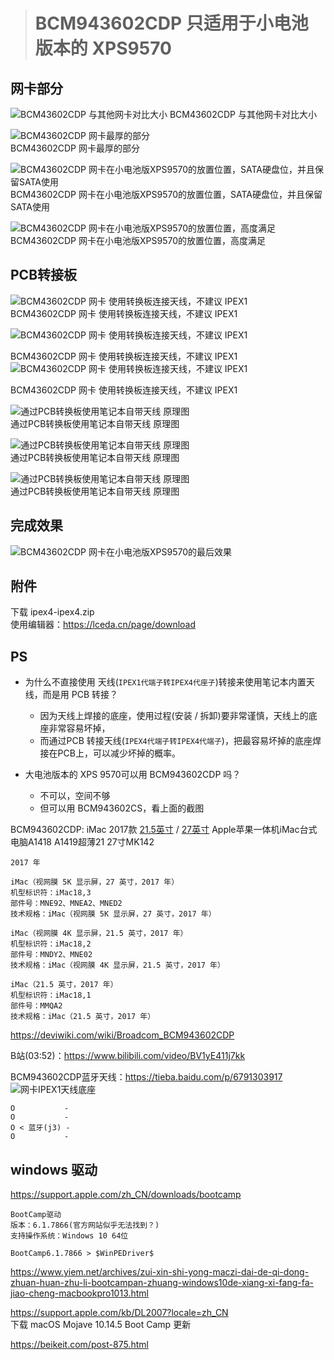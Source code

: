 > # BCM943602CDP 只适用于小电池版本的 XPS9570

## 网卡部分
![BCM43602CDP 与其他网卡对比大小](2CDP_0.png) 
BCM43602CDP 与其他网卡对比大小  


![BCM43602CDP 网卡最厚的部分](2CDP_1.png)  
BCM43602CDP 网卡最厚的部分  

![BCM43602CDP 网卡在小电池版XPS9570的放置位置，SATA硬盘位，并且保留SATA使用](2CDP_3.png) 
BCM43602CDP 网卡在小电池版XPS9570的放置位置，SATA硬盘位，并且保留SATA使用

![BCM43602CDP 网卡在小电池版XPS9570的放置位置，高度满足](2CDP_4.png)  
BCM43602CDP 网卡在小电池版XPS9570的放置位置，高度满足



## PCB转接板
![BCM43602CDP 网卡 使用转换板连接天线，不建议 IPEX1 ](2CDP_5.png)  
BCM43602CDP 网卡 使用转换板连接天线，不建议 IPEX1  

![BCM43602CDP 网卡 使用转换板连接天线，不建议 IPEX1 ](2CDP_6.png)  

BCM43602CDP 网卡 使用转换板连接天线，不建议 IPEX1  
![BCM43602CDP 网卡 使用转换板连接天线，不建议 IPEX1 ](2CDP_7.png)  

BCM43602CDP 网卡 使用转换板连接天线，不建议 IPEX1  

![通过PCB转换板使用笔记本自带天线 原理图 ](IPEX4_IPEX4.png)   
通过PCB转换板使用笔记本自带天线 原理图  

![通过PCB转换板使用笔记本自带天线 原理图 ](2CDP_8.png)   
通过PCB转换板使用笔记本自带天线 原理图  

![通过PCB转换板使用笔记本自带天线 原理图 ](2CDP_9.png)   
通过PCB转换板使用笔记本自带天线 原理图  

## 完成效果
![BCM43602CDP 网卡在小电池版XPS9570的最后效果](2CDP_10.png)  


## 附件
下载 ipex4-ipex4.zip  
使用编辑器：https://lceda.cn/page/download 

## PS
 - 为什么不直接使用 天线(`IPEX1代端子转IPEX4代座子`)转接来使用笔记本内置天线，而是用 PCB 转接？
   - 因为天线上焊接的底座，使用过程(安装 / 拆卸)要非常谨慎，天线上的底座非常容易坏掉，
   - 而通过PCB 转接天线(`IPEX4代端子转IPEX4代端子`)，把最容易坏掉的底座焊接在PCB上，可以减少坏掉的概率。

 - 大电池版本的 XPS 9570可以用 BCM943602CDP 吗？
   - 不可以，空间不够
   - 但可以用 BCM943602CS，看上面的截图


BCM943602CDP: iMac 2017款 [21.5英寸](https://support.apple.com/kb/SP758?locale=zh_CN) / [27英寸](https://support.apple.com/kb/SP760?locale=zh_CN)
Apple苹果一体机iMac台式电脑A1418 A1419超薄21 27寸MK142

```
2017 年

iMac（视网膜 5K 显示屏，27 英寸，2017 年）
机型标识符：iMac18,3
部件号：MNE92、MNEA2、MNED2
技术规格：iMac（视网膜 5K 显示屏，27 英寸，2017 年）

iMac（视网膜 4K 显示屏，21.5 英寸，2017 年）
机型标识符：iMac18,2
部件号：MNDY2、MNE02
技术规格：iMac（视网膜 4K 显示屏，21.5 英寸，2017 年）

iMac（21.5 英寸，2017 年）
机型标识符：iMac18,1
部件号：MMQA2
技术规格：iMac（21.5 英寸，2017 年）
```


https://deviwiki.com/wiki/Broadcom_BCM943602CDP

B站(03:52)：https://www.bilibili.com/video/BV1yE411j7kk


BCM943602CDP蓝牙天线：https://tieba.baidu.com/p/6791303917  
![网卡IPEX1天线底座](2CDP_j0123.jpg) 

```
O           -
O           -
O < 蓝牙(j3) -
O           -
```


## windows 驱动
https://support.apple.com/zh_CN/downloads/bootcamp  
```
BootCamp驱动
版本：6.1.7866(官方网站似乎无法找到？)
支持操作系统：Windows 10 64位
```
```
BootCamp6.1.7866 > $WinPEDriver$
```

https://www.yiem.net/archives/zui-xin-shi-yong-maczi-dai-de-qi-dong-zhuan-huan-zhu-li-bootcampan-zhuang-windows10de-xiang-xi-fang-fa-jiao-cheng-macbookpro1013.html

https://support.apple.com/kb/DL2007?locale=zh_CN  
下载 macOS Mojave 10.14.5 Boot Camp 更新  

https://beikeit.com/post-875.html  